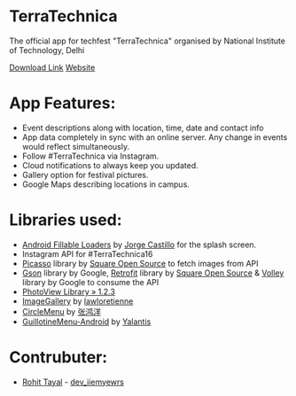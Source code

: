 # TerraTechnica
The official app for techfest "TerraTechnica" organised by National Institute of Technology, Delhi

[Download Link](https://goo.gl/qD6OmO)
[Website](http://android.terratechnica.in)

# App Features:

* Event descriptions along with location, time, date and contact info
* App data completely in sync with an online server. Any change in events would reflect simultaneously.
* Follow #TerraTechnica via Instagram.
* Cloud notifications to always keep you updated.
* Gallery option for festival pictures.
* Google Maps describing locations in campus.

# Libraries used:

* [Android Fillable Loaders](https://github.com/JorgeCastilloPrz/AndroidFillableLoaders) by [Jorge Castillo](https://github.com/JorgeCastilloPrz) for the splash screen.
* Instagram API for #TerraTechnica16
* [Picasso](http://square.github.io/picasso/) library by [Square Open Source](http://square.github.io/) to fetch images from API
* [Gson](https://code.google.com/p/google-gson/) library by Google, [Retrofit](http://square.github.io/retrofit/) library by [Square Open Source](http://square.github.io/) & [Volley](https://android.googlesource.com/platform/frameworks/volley) library by Google to consume the API
* [PhotoView Library » 1.2.3 ](http://mvnrepository.com/artifact/com.mcxiaoke.photoview/library/1.2.3)
* [ImageGallery](https://github.com/lawloretienne/ImageGallery) by [lawloretienne](https://github.com/lawloretienne)
* [CircleMenu](https://github.com/hongyangAndroid/Android-CircleMenu) by [张鸿洋](https://github.com/hongyangAndroid)
* [GuillotineMenu-Android](https://github.com/Yalantis/GuillotineMenu-Android) by [Yalantis](https://github.com/Yalantis)

# Contrubuter:

* [Rohit Tayal](https://github.com/rohittayal595) - [dev_iiemyewrs](https://www.linkedin.com/in/rohit-tayal-093a60106)
